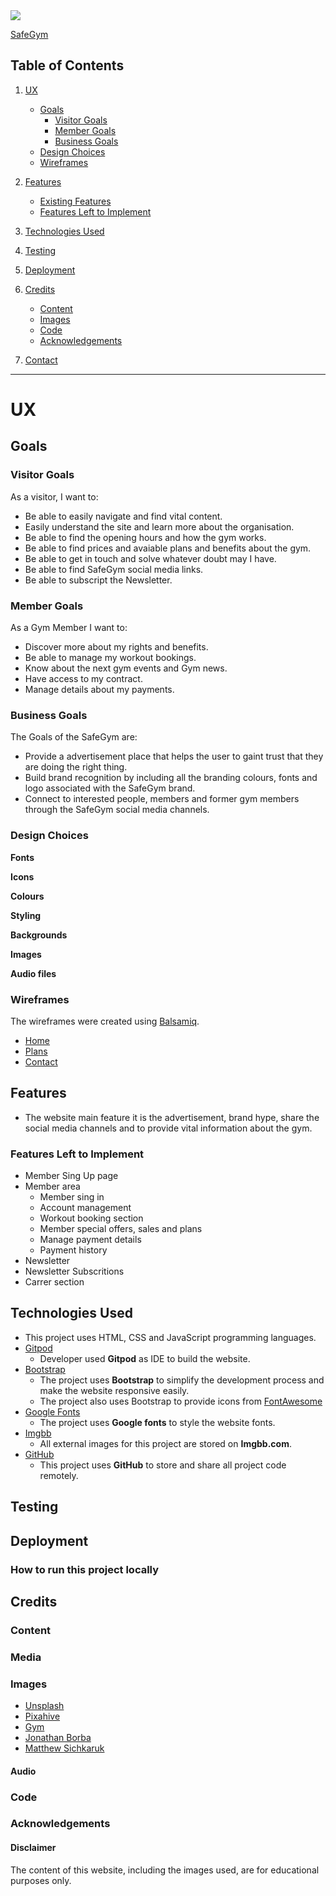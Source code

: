 <img src="https://codeinstitute.s3.amazonaws.com/fullstack/ci_logo_small.png" style="margin: 0;">

[SafeGym](#ImgOrLink)

## Table of Contents
1. [UX](#ux)
    - [Goals](#goals)
        - [Visitor Goals](#visitor-goals)
        - [Member Goals](#member-goals)
        - [Business Goals](#business-goals)
    - [Design Choices](#design-choices)
    - [Wireframes](#wireframes)

2. [Features](#features)
    - [Existing Features](#existing-features)
    - [Features Left to Implement](#features-left-to-implement)

3. [Technologies Used](#technologies-used)

4. [Testing](#testing)

5. [Deployment](#deployment)

6. [Credits](#credits)
    - [Content](#content)
    - [Images](#images)
    - [Code](#code)
    - [Acknowledgements](#acknowledgements)

7. [Contact](#contact)

----

# UX

## Goals

### Visitor Goals

As a visitor, I want to:
- Be able to easily navigate and find vital content.
- Easily understand the site and learn more about the organisation.
- Be able to find the opening hours and how the gym works.
- Be able to find prices and avaiable plans and benefits about the gym.
- Be able to get in touch and solve whatever doubt may I have.
- Be able to find SafeGym social media links.
- Be able to subscript the Newsletter.

### Member Goals 

As a Gym Member I want to:
- Discover more about my rights and benefits.
- Be able to manage my workout bookings.
- Know about the next gym events and Gym news.
- Have access to my contract.
- Manage details about my payments.

### Business Goals

The Goals of the SafeGym are:
- Provide a advertisement place that helps the user to gaint trust that they are doing the right thing. 
- Build brand recognition by including all the branding colours, fonts and logo associated with the SafeGym brand.
- Connect to interested people, members and former gym members through the SafeGym social media channels.

### Design Choices

**Fonts**

**Icons**

**Colours**

**Styling**

**Backgrounds**

**Images**

**Audio files**

### Wireframes

The wireframes were created using [Balsamiq](https://balsamiq.com/).

- [Home](https://ibb.co/YZCbc9P)
- [Plans](https://ibb.co/Gvmz7dK)
- [Contact](https://ibb.co/y5tNBXL)

## Features
  - The website main feature it is the advertisement, brand hype,
  share the social media channels and to provide vital information about the gym.

### Features Left to Implement
 - Member Sing Up page
 - Member area
    - Member sing in
    - Account management
    - Workout booking section
    - Member special offers, sales and plans
    - Manage payment details
    - Payment history
 - Newsletter
 - Newsletter Subscritions
 - Carrer section


## Technologies Used

- This project uses HTML, CSS and JavaScript programming languages.
- [Gitpod](https://gitpod.io/)
    - Developer used **Gitpod** as IDE to build the website.
- [Bootstrap](https://www.bootstrapcdn.com/)
    - The project uses **Bootstrap** to simplify the development process and make the website responsive easily.
    - The project also uses Bootstrap to provide icons from [FontAwesome](https://www.bootstrapcdn.com/fontawesome/)
- [Google Fonts](https://fonts.google.com/)
    - The project uses **Google fonts** to style the website fonts.
- [Imgbb](https://imgbb.com)
    - All external images for this project are stored on **Imgbb.com**.
- [GitHub](https://github.com/)
    - This project uses **GitHub** to store and share all project code remotely. 

## Testing 

## Deployment

### How to run this project locally

## Credits

### Content

### Media

### Images
 - [Unsplash](https://unsplash.com)
 - [Pixahive](https://pixahive.com/)
 - [Gym](https://pixahive.com/photo/gym/)
 - [Jonathan Borba](https://unsplash.com/@jonathanborba?utm_source=unsplash&amp;utm_medium=referral&amp;utm_content=creditCopyText)
 - [Matthew Sichkaruk](https://unsplash.com/@sichpicsss?utm_source=unsplash&amp;utm_medium=referral&amp;utm_content=creditCopyText)

#### Audio

### Code

### Acknowledgements

#### Disclaimer
The content of this website, including the images used, are for educational purposes only.
